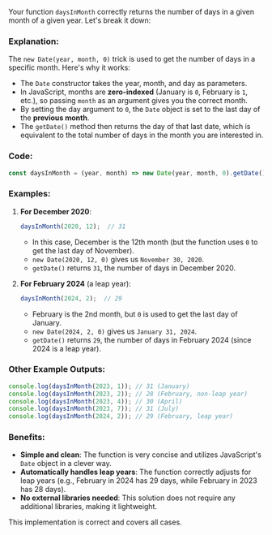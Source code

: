 Your function `daysInMonth` correctly returns the number of days in a given month of a given year. Let's break it down:

### Explanation:

The `new Date(year, month, 0)` trick is used to get the number of days in a specific month. Here's why it works:

- The `Date` constructor takes the year, month, and day as parameters. 
- In JavaScript, months are **zero-indexed** (January is `0`, February is `1`, etc.), so passing `month` as an argument gives you the correct month.
- By setting the day argument to `0`, the `Date` object is set to the last day of the **previous month**.
- The `getDate()` method then returns the day of that last date, which is equivalent to the total number of days in the month you are interested in.

### Code:

```javascript
const daysInMonth = (year, month) => new Date(year, month, 0).getDate();
```

### Examples:

1. **For December 2020**:
   ```javascript
   daysInMonth(2020, 12);  // 31
   ```
   - In this case, December is the 12th month (but the function uses `0` to get the last day of November).
   - `new Date(2020, 12, 0)` gives us `November 30, 2020`.
   - `getDate()` returns `31`, the number of days in December 2020.

2. **For February 2024** (a leap year):
   ```javascript
   daysInMonth(2024, 2);  // 29
   ```
   - February is the 2nd month, but `0` is used to get the last day of January.
   - `new Date(2024, 2, 0)` gives us `January 31, 2024`.
   - `getDate()` returns `29`, the number of days in February 2024 (since 2024 is a leap year).

### Other Example Outputs:

```javascript
console.log(daysInMonth(2023, 1)); // 31 (January)
console.log(daysInMonth(2023, 2)); // 28 (February, non-leap year)
console.log(daysInMonth(2023, 4)); // 30 (April)
console.log(daysInMonth(2023, 7)); // 31 (July)
console.log(daysInMonth(2024, 2)); // 29 (February, leap year)
```

### Benefits:
- **Simple and clean**: The function is very concise and utilizes JavaScript's `Date` object in a clever way.
- **Automatically handles leap years**: The function correctly adjusts for leap years (e.g., February in 2024 has 29 days, while February in 2023 has 28 days).
- **No external libraries needed**: This solution does not require any additional libraries, making it lightweight.

This implementation is correct and covers all cases.